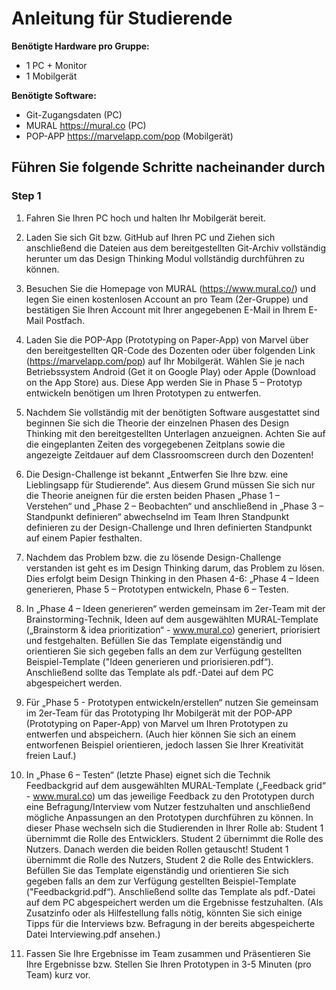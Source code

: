 
# **Anleitung für Studierende**

**Benötigte Hardware pro Gruppe:**
* 1 PC + Monitor
* 1 Mobilgerät

**Benötigte Software:**
* Git-Zugangsdaten (PC)
* MURAL https://mural.co (PC)
* POP-APP https://marvelapp.com/pop (Mobilgerät)


## Führen Sie folgende Schritte nacheinander durch

### Step 1

1.	Fahren Sie Ihren PC hoch und halten Ihr Mobilgerät bereit.
2.	Laden Sie sich Git bzw. GitHub auf Ihren PC und Ziehen sich anschließend die Dateien aus dem bereitgestellten Git-Archiv vollständig herunter um das Design Thinking Modul vollständig durchführen zu können.
3.	Besuchen Sie die Homepage von MURAL (https://www.mural.co/) und legen Sie einen kostenlosen Account an pro Team (2er-Gruppe) und bestätigen Sie Ihren Account mit Ihrer angegebenen E-Mail in Ihrem E-Mail Postfach.
4.	Laden Sie die POP-App (Prototyping on Paper-App) von Marvel über den bereitgestellten QR-Code des Dozenten oder über folgenden Link (https://marvelapp.com/pop)  auf Ihr Mobilgerät.
Wählen Sie je nach Betriebssystem Android (Get it on Google Play) oder Apple (Download on the App Store) aus. Diese App werden Sie in Phase 5 – Prototyp entwickeln benötigen um Ihren Prototypen zu entwerfen.
5.	Nachdem Sie vollständig  mit der benötigten Software ausgestattet sind beginnen Sie sich die Theorie der einzelnen Phasen des Design Thinking  mit den bereitgestellten Unterlagen anzueignen. 
Achten Sie auf die eingeplanten Zeiten des vorgegebenen Zeitplans sowie die angezeigte Zeitdauer auf dem Classroomscreen durch den Dozenten!
6.	Die Design-Challenge ist bekannt „Entwerfen Sie Ihre bzw. eine Lieblingsapp für Studierende“. 
Aus diesem Grund müssen Sie sich nur die Theorie aneignen für die ersten beiden Phasen „Phase 1 – Verstehen“ und „Phase 2 – Beobachten“ und anschließend in „Phase 3 – Standpunkt definieren“ abwechselnd im Team Ihren Standpunkt definieren zu der Design-Challenge und Ihren definierten Standpunkt auf einem Papier festhalten.
7.	Nachdem das Problem bzw. die zu lösende Design-Challenge verstanden ist geht es im Design Thinking darum, das Problem zu lösen. 
Dies erfolgt beim Design Thinking in den Phasen  4-6: „Phase 4 – Ideen generieren, Phase 5 – Prototypen entwickeln, Phase 6 – Testen.
8.	In „Phase 4 – Ideen generieren“ werden gemeinsam im 2er-Team mit der Brainstorming-Technik, Ideen auf dem ausgewählten MURAL-Template („Brainstorm & idea prioritization“ - www.mural.co) generiert, priorisiert und festgehalten. 
Befüllen Sie das Template eigenständig und orientieren Sie sich gegeben falls an dem zur Verfügung gestellten Beispiel-Template ("Ideen generieren und priorisieren.pdf“).
Anschließend sollte das Template als pdf.-Datei auf dem PC abgespeichert werden.
9.	Für „Phase 5 - Prototypen entwickeln/erstellen“ nutzen Sie gemeinsam im 2er-Team für das Prototyping Ihr Mobilgerät mit der POP-APP (Prototyping on Paper-App) von Marvel um Ihren Prototypen zu entwerfen und abspeichern. (Auch hier können Sie sich an einem entworfenen Beispiel orientieren, jedoch lassen Sie Ihrer Kreativität freien Lauf.)




10.	In „Phase 6 – Testen“ (letzte Phase) eignet sich die Technik Feedbackgrid auf dem ausgewählten MURAL-Template („Feedback grid“ - www.mural.co) um das jeweilige Feedback zu den Prototypen durch eine Befragung/Interview vom Nutzer festzuhalten und anschließend mögliche Anpassungen an den Prototypen durchführen zu können.
In dieser Phase wechseln sich die Studierenden in Ihrer Rolle ab: 
Student 1 übernimmt die Rolle des Entwicklers.
Student 2 übernimmt die Rolle des Nutzers.
Danach werden die beiden Rollen getauscht!
Student 1 übernimmt die Rolle des Nutzers, Student 2 die Rolle des Entwicklers.
Befüllen Sie das Template eigenständig und orientieren Sie sich gegeben falls an dem zur Verfügung gestellten Beispiel-Template ("Feedbackgrid.pdf“).
Anschließend sollte das Template als pdf.-Datei auf dem PC abgespeichert werden um die Ergebnisse festzuhalten. 
(Als Zusatzinfo oder als Hilfestellung falls nötig, könnten Sie sich einige Tipps für die Interviews bzw. Befragung in der bereits abgespeicherte Datei Interviewing.pdf ansehen.)
11.	Fassen Sie Ihre Ergebnisse im Team zusammen und Präsentieren Sie Ihre Ergebnisse bzw. Stellen Sie Ihren Prototypen in 3-5 Minuten (pro Team) kurz vor.



